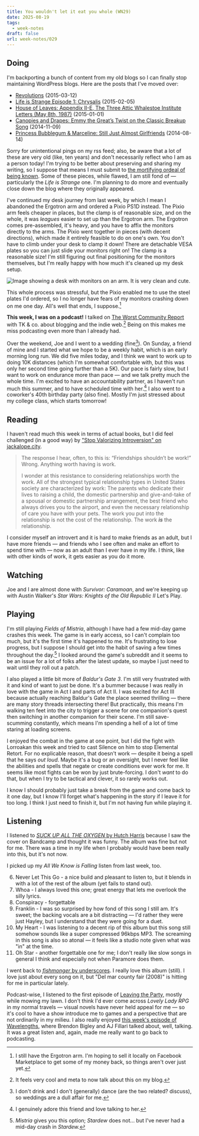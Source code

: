 ```yaml
---
title: You wouldn't let it eat you wholе (WN29)
date: 2025-08-19
tags:
  - week-notes
draft: false
url: week-notes/029
---
```

## Doing
I'm backporting a bunch of content from my old blogs so I can finally stop maintaining WordPress blogs. Here are the posts that I've moved over:

* [Revolutions](https://cassie.ink/revolutions) (2015-03-12)
* [Life is Strange Episode 1: Chrysalis](https://cassie.ink/life-is-strange-episode-1-chrysalis) (2015-02-05)
* [House of Leaves: Appendix II-E, The Three Attic Whalestoe Institute Letters (May 8th, 1987)](https://cassie.ink/house-of-leaves-appendix-ii-e-the-three-attic-whalestoe-institute-letters-may-8th-1987/) (2015-01-01)
* [Canopies and Drapes: Emmy the Great’s Twist on the Classic Breakup Song](https://cassie.ink/canopies-and-drapes/) (2014-11-09)
* [Princess Bubblegum & Marceline: Still Just Almost Girlfriends](https://cassie.ink/princess-bubblegum-marceline-still-just-almost-girlfriends/) (2014-08-14)

Sorry for unintentional pings on my rss feed; also, be aware that a lot of these are very old (like, ten years) and don't necessarily reflect who I am as a person today! I'm trying to be better about preserving and sharing my writing, so I suppose that means I must submit to [the mortifying ordeal of being known](https://archive.nytimes.com/opinionator.blogs.nytimes.com/2013/06/15/i-know-what-you-think-of-me/). Some of these pieces, while flawed, I am still fond of — particularly the *Life is Strange* one. I'm planning to do more and eventually close down the blog where they originally appeared.

I've continued my desk journey from last week, by which I mean I abandoned the Ergotron arm and ordered a Pixio PS1D instead. The Pixio arm feels cheaper in places, but the clamp is of reasonable size, and on the whole, it was *leagues* easier to set up than the Ergotron arm. The Ergotron comes pre-assembled, it's heavy, and you have to affix the monitors directly to the arms. The Pixio went together in pieces (with decent directions), which made it entirely feasible to do on one's own. You don't have to climb under your desk to clamp it down! There are detachable VESA plates so you can just slide your monitors right on! The clamp is a reasonable size! I'm still figuring out final positioning for the monitors themselves, but I'm really happy with how much it's cleaned up my desk setup.

![Image showing a desk with monitors on an arm. It is very clean and cute.](https://cdn.cassie.ink/images/2025/08/desk.jpg)

This whole process was stressful, but the Pixio enabled me to use the steel plates I'd ordered, so I no longer have fears of my monitors crashing down on me one day. All's well that ends, I suppose.[^2]

**This week, I was on a podcast!** I talked on [The Worst Community Report](https://pca.st/002pdgai) with TK & co. about blogging and the indie web.[^3] Being on this makes me miss podcasting even more than I already had.

Over the weekend, Joe and I went to a wedding (fine[^4]). On Sunday, a friend of mine and I started what we hope to be a weekly habit, which is an early morning long run. We did five miles today, and I think we want to work up to doing 10K distances (which I'm somewhat comfortable with, but this was only her second time going further than a 5K). Our pace is fairly slow, but I want to work on endurance more than pace — and we talk pretty much the whole time. I'm excited to have an accountability partner, as I haven't run much this summer, and to have scheduled time with her.[^5] I also went to a coworker's 40th birthday party (also fine). Mostly I'm just stressed about my college class, which starts tomorrow!
## Reading
I haven't read much this week in terms of actual books, but I did feel challenged (in a good way) by ["Stop Valorizing Introversion" on jackalope.city](https://talk.jackalope.city/talk/stop-valorizing-introversion/).

> The response I hear, often, to this is: “Friendships shouldn’t be work!” Wrong. Anything worth having is work.
> 
> I wonder at this resistance to considering relationships worth the work.
> All of the strongest typical relationship types in United States society are characterized by work: The parents who dedicate their lives to raising a child, the domestic partnership and give-and-take of a spousal or domestic partnership arrangement, the best friend who always drives you to the airport, and even the necessary relationship of care you have with your pets. The work you put into the relationship is not the cost of the relationship. The work ***is*** the relationship.

I consider myself an introvert and it is hard to make friends as an adult, but I have more friends — and friends who I see often and make an effort to spend time with — now as an adult than I ever have in my life. I think, like with other kinds of work, it gets easier as you do it more.
## Watching
Joe and I are almost done with *Survivor: Caramoan*, and we're keeping up with Austin Walker's *Star Wars: Knights of the Old Republic II* Let's Play.

## Playing
I'm still playing *Fields of Mistria*, although I have had a few mid-day game crashes this week. The game is in early access, so I can't complain too much, but it's the first time it's happened to me. It's frustrating to lose progress, but I suppose I should get into the habit of saving a few times throughout the day.[^1] I looked around the game's subreddit and it seems to be an issue for a lot of folks after the latest update, so maybe I just need to wait until they roll out a patch.

I also played a little bit more of *Baldur's Gate 3*. I'm still very frustrated with it and kind of want to just be done. It's a bummer because I was really in love with the game in Act I and parts of Act II. I was excited for Act III because actually reaching Baldur's Gate the place seemed thrilling — there are many story threads intersecting there! But practically, this means I'm walking ten feet into the city to trigger a scene for one companion's quest then switching in another companion for their scene. I'm still save-scumming constantly, which means I'm spending a hell of a lot of time staring at loading screens. 

I enjoyed the combat in the game at one point, but I did the fight with Lorroakan this week and tried to cast Silence on him to stop Elemental Retort. For no explicable reason, that doesn't work — despite it being a spell that he says *out loud*. Maybe it's a bug or an oversight, but I never feel like the abilities and spells that negate or create conditions ever work for me. It seems like most fights can be won by just brute-forcing. I don't *want* to do that, but when I try to be tactical and clever, it so rarely works out.

I know I should probably just take a break from the game and come back to it one day, but I know I'll forget what's happening in the story if I leave it for too long. I think I just need to finish it, but I'm not having fun while playing it.

## Listening
I listened to [*SUCK UP ALL THE OXYGEN* by Hutch Harris](hutchharris.bandcamp.com/album/suck-up-all-the-oxygen) because I saw the cover on Bandcamp and thought it was funny. The album was fine but not for me. There was a time in my life when I probably would have been really into this, but it's not now.

I picked up my *All We Know is Falling* listen from last week, too.

6. Never Let This Go - a nice build and pleasant to listen to, but it blends in with a lot of the rest of the album (yet fails to stand out).
7. Whoa - I always loved this one; great energy that lets me overlook the silly lyrics.
8. Conspiracy - forgettable
9. Franklin - I was so surprised by how fond of this song I still am. It's sweet; the backing vocals are a bit distracting — I'd rather they were just Hayley, but I understand that they were going for a duet.
10. My Heart - I was listening to a decent rip of this album but this song still somehow sounds like a super compressed 96kbps MP3. The screaming in this song is also so atonal — it feels like a studio note given what was "in" at the time.
11. Oh Star - another forgettable one for me; I don't really like slow songs in general I think and especially not when Paramore does them.

I went back to [*fishmonger* by underscores](https://underscores.bandcamp.com/album/fishmonger). I really love this album (still). I love just about every song on it, but "Del mar county fair (2008)" is hitting for me in particular lately.

Podcast-wise, I listened to the first episode of [Leaving the Party](https://leavingtheparty.blog/2025/08/15/podcast-lovely-lady-rpg-2024/), mostly while mowing my lawn. I don't think I'd ever come across *Lovely Lady RPG* in my normal travels — visual novels have never held appeal for me — so it's cool to have a show introduce me to games and a perspective that are not ordinarily in my milieu. I also really enjoyed [this week's episode of Wavelengths](https://wavelengths.online/posts/aj-fillari-on-podcasting-media-crit-and-the-last-of-us-online), where Brendon Bigley and AJ Fillari talked about, well, talking. It was a great listen and, again, made me really want to go back to podcasting.

[^1]: *Mistria* gives you this option; *Stardew* does not... but I've never had a mid-day crash in *Stardew.*

[^2]: I still have the Ergotron arm. I'm hoping to sell it locally on Facebook Marketplace to get some of my money back, so things aren't over just yet.

[^3]: It feels very cool and meta to now talk about this on my blog.

[^4]: I don't drink and I don't (generally) dance (are the two related? discuss), so weddings are a dull affair for me.

[^5]: I genuinely adore this friend and love talking to her.
